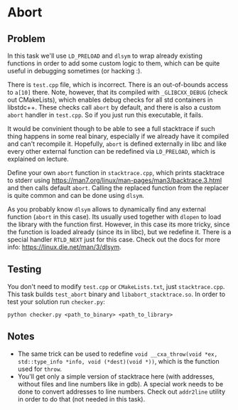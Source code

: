 # Abort

## Problem

In this task we'll use `LD_PRELOAD` and `dlsym` to wrap already existing functions in order to add some custom logic to them, which
can be quite useful in debugging sometimes (or hacking :).

There is `test.cpp` file, which is incorrect. There is an out-of-bounds access to `a[10]` there. Note, however, that its compiled with
`_GLIBCXX_DEBUG` (check out CMakeLists), which enables debug checks for all std containers in libstdc++. These checks call `abort` by default,
and there is also a custom `abort` handler in `test.cpp`. So if you just run this executable, it fails.

It would be convinient though to be able to see a full stacktrace if such thing happens in some real binary, especially if we already have it compiled
and can't recompile it. Hopefully, `abort` is defined externally in libc and like every other external function can be redefined via `LD_PRELOAD`,
which is explained on lecture.

Define your own `abort` function in `stacktrace.cpp`, which prints stacktrace to stderr using https://man7.org/linux/man-pages/man3/backtrace.3.html
and then calls default `abort`. Calling the replaced function from the replacer is quite common and can be done using `dlsym`.

As you probably know `dlsym` allows to dynamically find any external function (`abort` in this case). Its usually used together with `dlopen` to load the library with the function first.
However, in this case its more tricky, since the function is loaded already (since its in libc), but we redefine it. There is a special handler `RTLD_NEXT` just for this case. Check out the docs for more info: https://linux.die.net/man/3/dlsym.

## Testing

You don't need to modify `test.cpp` or `CMakeLists.txt`, just `stacktrace.cpp`. This task builds `test_abort` binary and `libabort_stacktrace.so`. In order to test your solution run `checker.py`:
```
python checker.py <path_to_binary> <path_to_library>
```

## Notes

- The same trick can be used to redefine `void __cxa_throw(void *ex, std::type_info *info, void (*dest)(void *))`, which is the function used for
`throw`.
- You'll get only a simple version of stacktrace here (with addresses, without files and line numbers like in gdb). A special work needs to be done to convert addresses to line numbers. Check out `addr2line` utility in order to do that (not needed in this task).
